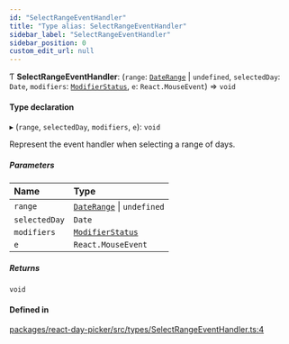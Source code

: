 ```yaml
---
id: "SelectRangeEventHandler"
title: "Type alias: SelectRangeEventHandler"
sidebar_label: "SelectRangeEventHandler"
sidebar_position: 0
custom_edit_url: null
---
```


Ƭ **SelectRangeEventHandler**: (`range`: [`DateRange`](DateRange) \| `undefined`, `selectedDay`: `Date`, `modifiers`: [`ModifierStatus`](ModifierStatus), `e`: `React.MouseEvent`) => `void`

#### Type declaration

▸ (`range`, `selectedDay`, `modifiers`, `e`): `void`

Represent the event handler when selecting a range of days.

##### Parameters

| Name | Type |
| :------ | :------ |
| `range` | [`DateRange`](DateRange) \| `undefined` |
| `selectedDay` | `Date` |
| `modifiers` | [`ModifierStatus`](ModifierStatus) |
| `e` | `React.MouseEvent` |

##### Returns

`void`

#### Defined in

[packages/react-day-picker/src/types/SelectRangeEventHandler.ts:4](https://github.com/gpbl/react-day-picker/blob/0df406c0/packages/react-day-picker/src/types/SelectRangeEventHandler.ts#L4)
